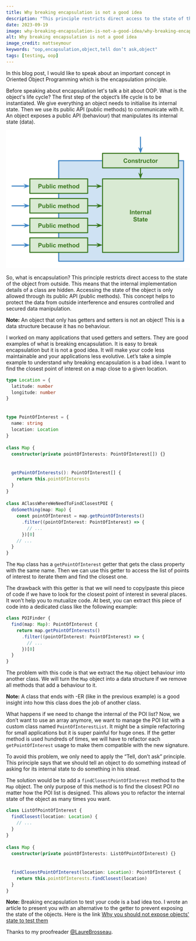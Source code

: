 ```yaml
---
title: Why breaking encapsulation is not a good idea
description: "This principle restricts direct access to the state of the object from outside. This means that the internal implementation details of a class are hidden. Accessing the state of the object is only allowed through its public API (public methods). This concept helps to protect the data from outside interference and ensures controlled and secure data manipulation."
date: 2023-09-19
image: why-breaking-encapsulation-is-not-a-good-idea/why-breaking-encapsulation-is-not-a-good-idea.webp
alt: Why breaking encapsulation is not a good idea
image_credit: mattseymour
keywords: "oop,encapsulation,object,tell don’t ask,object"
tags: [testing, oop]
---
```


In this blog post, I would like to speak about an important concept in Oriented Object Programming which is the encapsulation principle.

Before speaking about encapsulation let's talk a bit about OOP. What is the object's life cycle? The first step of the object’s life cycle is to be instantiated. We give everything an object needs to initialise its internal state. Then we use its public API (public methods) to communicate with it. An object exposes a public API (behaviour) that manipulates its internal state (data).

![Object life cycle](images/posts/why-breaking-encapsulation-is-not-a-good-idea/object-life-cycle.svg)

So, what is encapsulation? This principle restricts direct access to the state of the object from outside. This means that the internal implementation details of a class are hidden. Accessing the state of the object is only allowed through its public API (public methods). This concept helps to protect the data from outside interference and ensures controlled and secured data manipulation.

**Note:** An object that only has getters and setters is not an object! This is a data structure because it has no behaviour.

I worked on many applications that used getters and setters. They are good examples of what is breaking encapsulation. It is easy to break encapsulation but it is not a good idea. It will make your code less maintainable and your applications less evolutive. Let’s take a simple example to understand why breaking encapsulation is a bad idea. I want to find the closest point of interest on a map close to a given location. 

```ts
type Location = {
  latitude: number
  longitude: number
}


type PointOfInterest = {
  name: string
  location: Location
}

class Map {
  constructor(private pointOfInterests: PointOfInterest[]) {}


  getPointOfInterests(): PointOfInterest[] {
    return this.pointOfInterests
  }
}

class AClassWhereWeNeedToFindClosestPOI {
  doSomething(map: Map) {
    const pointOfInterest = map.getPointOfInterests()
      .filter((pointOfInterest: PointOfInterest) => {
        // ...
      })[0]
    // ...
  }
}
```

The `Map` class has a `getPointOfInterest` getter that gets the class property with the same name. Then we can use this getter to access the list of points of interest to iterate them and find the closest one. 

The drawback with this getter is that we will need to copy/paste this piece of code if we have to look for the closest point of interest in several places. It won’t help you to mutualize code. At best, you can extract this piece of code into a dedicated class like the following example:


```ts
class POIFinder {
  find(map: Map): PointOfInterest {
    return map.getPointOfInterests()
      .filter((pointOfInterest: PointOfInterest) => {
        // ...
      })[0]
  }
}
```

The problem with this code is that we extract the `Map` object behaviour into another class. We will turn the `Map` object into a data structure if we remove all methods that add a behaviour to it.

**Note:** A class that ends with -ER (like in the previous example) is a good insight into how this class does the job of another class.

What happens if we need to change the internal of the POI list? Now, we don’t want to use an array anymore, we want to manage the POI list with a custom class named `PointOfInterestList`. It might be a simple refactoring for small applications but it is super painful for huge ones. If the getter method is used hundreds of times, we will have to refactor each `getPointOfInterest` usage to make them compatible with the new signature.

To avoid this problem, we only need to apply the “Tell, don’t ask” principle. This principle says that we should tell an object to do something instead of asking for its internal state to do something in his stead.
 
The solution would be to add a `findClosestPointOfInterest` method to the `Map` object. The only purpose of this method is to find the closest POI no matter how the POI list is designed. This allows you to refactor the internal state of the object as many times you want. 

```ts
class ListOfPointOfInterest {
  findClosest(location: Location) {
    // ...
  }
}

class Map {
  constructor(private pointOfInterests: ListOfPointOfInterest) {}


  findClosestPointOfInterest(location: Location): PointOfInterest {
    return this.pointOfInterests.findClosest(location)
  }
}
```

**Note:** Breaking encapsulation to test your code is a bad idea too. I wrote an article to present you with an alternative to the getter to prevent exposing the state of the objects. Here is the link [Why you should not expose objects' state to test them](https://arnolanglade.github.io/you-should-not-expose-objects-state-to-test-them.html)

Thanks to my proofreader [@LaureBrosseau](https://www.linkedin.com/in/laurebrosseau).
